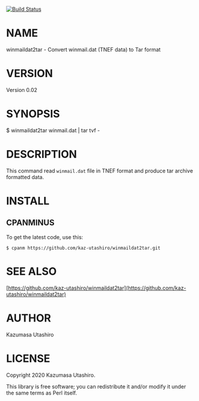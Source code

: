 [![Build Status](https://travis-ci.com/kaz-utashiro/winmaildat2tar.svg?branch=master)](https://travis-ci.com/kaz-utashiro/winmaildat2tar)
# NAME

winmaildat2tar - Convert winmail.dat (TNEF data) to Tar format

# VERSION

Version 0.02

# SYNOPSIS

$ winmaildat2tar winmail.dat | tar tvf -

# DESCRIPTION

This command read `winmail.dat` file in TNEF format and produce tar
archive formatted data.

# INSTALL

## CPANMINUS

To get the latest code, use this:

    $ cpanm https://github.com/kaz-utashiro/winmaildat2tar.git

# SEE ALSO

[https://github.com/kaz-utashiro/winmaildat2tar](https://github.com/kaz-utashiro/winmaildat2tar)

# AUTHOR

Kazumasa Utashiro

# LICENSE

Copyright 2020 Kazumasa Utashiro.

This library is free software; you can redistribute it and/or modify
it under the same terms as Perl itself.
